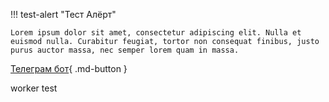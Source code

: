 !!! test-alert "Тест Алёрт"

    Lorem ipsum dolor sit amet, consectetur adipiscing elit. Nulla et
    euismod nulla. Curabitur feugiat, tortor non consequat finibus, justo
    purus auctor massa, nec semper lorem quam in massa.

[Телеграм бот](https://t.me/travel_agency_panel_bot){ .md-button }

worker test
